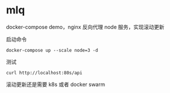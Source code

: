# mlq
docker-compose demo，nginx 反向代理 node 服务，实现滚动更新

启动命令
```
docker-compose up --scale node=3 -d
```

测试
```
curl http://localhost:80s/api
```

滚动更新还是需要 k8s 或者 docker swarm
